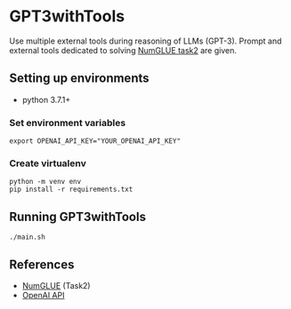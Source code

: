 # GPT3withTools
Use multiple external tools during reasoning of LLMs (GPT-3). Prompt and external tools dedicated to solving [NumGLUE task2](https://github.com/allenai/numglue) are given.

## Setting up environments
- python 3.7.1+

### Set environment variables
```
export OPENAI_API_KEY="YOUR_OPENAI_API_KEY"
```

### Create virtualenv
```
python -m venv env
pip install -r requirements.txt
```

## Running GPT3withTools
```
./main.sh
```

## References
- [NumGLUE](https://github.com/allenai/numglue) (Task2)
- [OpenAI API](https://platform.openai.com/docs/api-reference/introduction)